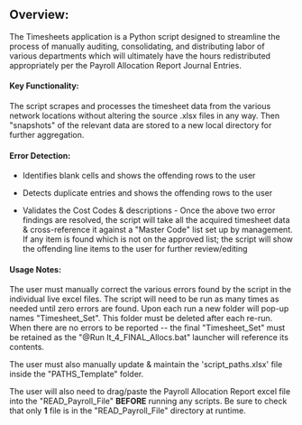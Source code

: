 ## Overview:

The Timesheets application is a Python script designed to streamline the process of manually auditing, consolidating, and distributing labor of various departments
which will ultimately have the hours redistributed appropriately per the Payroll Allocation Report Journal Entries.

#### Key Functionality:

The script scrapes and processes the timesheet data from the various network locations without altering the source .xlsx files in any way. Then "snapshots" of the relevant data
are stored to a new local directory for further aggregation.

#### Error Detection:

  - Identifies blank cells and shows the offending rows to the user

  - Detects duplicate entries and shows the offending rows to the user

  - Validates the Cost Codes & descriptions - Once the above two error findings are resolved, the script will take all the acquired timesheet data & cross-reference it against a "Master Code" list set up by management. If any item is found which is not on the approved list; the script will show the offending line items to the user for further review/editing

#### Usage Notes:

The user must manually correct the various errors found by the script in the individual live excel files. The script will need to be run as many times as needed until zero errors are found. Upon each run a new folder will pop-up names "Timesheet_Set". This folder must be deleted after each re-run. When there are no errors to be reported -- the final "Timesheet_Set" must be retained as the "@Run It_4_FINAL_Allocs.bat" launcher will reference its contents.

The user must also manually update & maintain the 'script_paths.xlsx' file inside the "PATHS_Template" folder. 

The user will also need to drag/paste the Payroll Allocation Report excel file into the "READ_Payroll_File" **BEFORE** running any scripts. Be sure to check that only **1** file is in the "READ_Payroll_File" directory at runtime.
 
